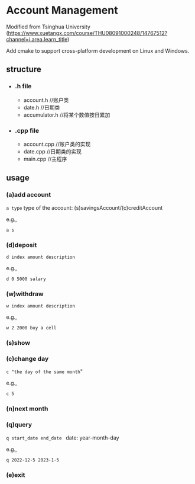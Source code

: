 # Account Management

Modified from Tsinghua University (https://www.xuetangx.com/course/THU08091000248/14767512?channel=i.area.learn_title)

Add cmake to support cross-platform development on Linux and Windows.

## structure

- ### .h file

  - account.h         //账户类
  - date.h               //日期类
  - accumulator.h //将某个数值按日累加

- ### .cpp file
  
  - account.cpp      //账户类的实现
  - date.cpp            //日期类的实现
  - main.cpp           //主程序

## usage

### (a)add account 

`a type` type of the account: (s)savingsAccount/(c)creditAccount

e.g.,

`a s`

### (d)deposit 

`d index amount description` 

e.g.,

`d 0 5000 salary` 

### (w)withdraw

`w index amount description` 

 e.g.,

`w 2 2000 buy a cell`

### (s)show 

### (c)change day 

`c "the day of the same month`" 

e.g.,

`c 5`

### (n)next month 

### (q)query 

`q start_date end_date ` date: year-month-day

e.g.,

`q 2022-12-5 2023-1-5`

### (e)exit
